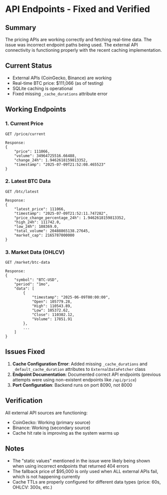 # API Endpoints - Fixed and Verified

## Summary
The pricing APIs are working correctly and fetching real-time data. The issue was incorrect endpoint paths being used. The external API connectivity is functioning properly with the recent caching implementation.

## Current Status
- External APIs (CoinGecko, Binance) are working
- Real-time BTC price: $111,066 (as of testing)
- SQLite caching is operational
- Fixed missing `_cache_durations` attribute error

## Working Endpoints

### 1. Current Price
```
GET /price/current

Response:
{
    "price": 111066,
    "volume": 34964725516.66488,
    "change_24h": 1.9462618159813352,
    "timestamp": "2025-07-09T21:52:08.465523"
}
```

### 2. Latest BTC Data
```
GET /btc/latest

Response:
{
    "latest_price": 111066,
    "timestamp": "2025-07-09T21:52:11.747282",
    "price_change_percentage_24h": 1.9462618159813352,
    "high_24h": 111742.0,
    "low_24h": 108369.0,
    "total_volume": 20488865138.27645,
    "market_cap": 2165787000000
}
```

### 3. Market Data (OHLCV)
```
GET /market/btc-data

Response:
{
    "symbol": "BTC-USD",
    "period": "1mo",
    "data": [
        {
            "timestamp": "2025-06-09T00:00:00",
            "Open": 105779.28,
            "High": 110543.89,
            "Low": 105372.62,
            "Close": 110302.12,
            "Volume": 17851.91
        },
        ...
    ]
}
```

## Issues Fixed

1. **Cache Configuration Error**: Added missing `_cache_durations` and `_default_cache_duration` attributes to `ExternalDataFetcher` class
2. **Endpoint Documentation**: Documented correct API endpoints (previous attempts were using non-existent endpoints like `/api/price`)
3. **Port Configuration**: Backend runs on port 8090, not 8000

## Verification
All external API sources are functioning:
- CoinGecko: Working (primary source)
- Binance: Working (secondary source)
- Cache hit rate is improving as the system warms up

## Notes
- The "static values" mentioned in the issue were likely being shown when using incorrect endpoints that returned 404 errors
- The fallback price of $95,000 is only used when ALL external APIs fail, which is not happening currently
- Cache TTLs are properly configured for different data types (price: 60s, OHLCV: 300s, etc.)